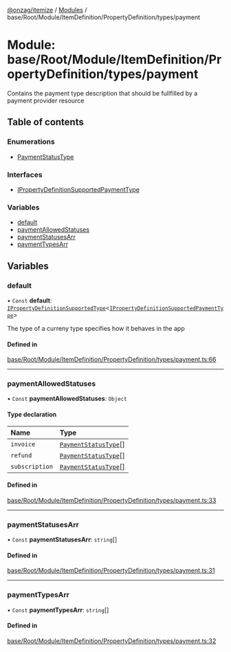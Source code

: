 [@onzag/itemize](../README.md) / [Modules](../modules.md) / base/Root/Module/ItemDefinition/PropertyDefinition/types/payment

# Module: base/Root/Module/ItemDefinition/PropertyDefinition/types/payment

Contains the payment type description that should be fullfilled
by a payment provider resource

## Table of contents

### Enumerations

- [PaymentStatusType](../enums/base_Root_Module_ItemDefinition_PropertyDefinition_types_payment.PaymentStatusType.md)

### Interfaces

- [IPropertyDefinitionSupportedPaymentType](../interfaces/base_Root_Module_ItemDefinition_PropertyDefinition_types_payment.IPropertyDefinitionSupportedPaymentType.md)

### Variables

- [default](base_Root_Module_ItemDefinition_PropertyDefinition_types_payment.md#default)
- [paymentAllowedStatuses](base_Root_Module_ItemDefinition_PropertyDefinition_types_payment.md#paymentallowedstatuses)
- [paymentStatusesArr](base_Root_Module_ItemDefinition_PropertyDefinition_types_payment.md#paymentstatusesarr)
- [paymentTypesArr](base_Root_Module_ItemDefinition_PropertyDefinition_types_payment.md#paymenttypesarr)

## Variables

### default

• `Const` **default**: [`IPropertyDefinitionSupportedType`](../interfaces/base_Root_Module_ItemDefinition_PropertyDefinition_types.IPropertyDefinitionSupportedType.md)\<[`IPropertyDefinitionSupportedPaymentType`](../interfaces/base_Root_Module_ItemDefinition_PropertyDefinition_types_payment.IPropertyDefinitionSupportedPaymentType.md)\>

The type of a curreny type specifies how it behaves in the app

#### Defined in

[base/Root/Module/ItemDefinition/PropertyDefinition/types/payment.ts:66](https://github.com/onzag/itemize/blob/73e0c39e/base/Root/Module/ItemDefinition/PropertyDefinition/types/payment.ts#L66)

___

### paymentAllowedStatuses

• `Const` **paymentAllowedStatuses**: `Object`

#### Type declaration

| Name | Type |
| :------ | :------ |
| `invoice` | [`PaymentStatusType`](../enums/base_Root_Module_ItemDefinition_PropertyDefinition_types_payment.PaymentStatusType.md)[] |
| `refund` | [`PaymentStatusType`](../enums/base_Root_Module_ItemDefinition_PropertyDefinition_types_payment.PaymentStatusType.md)[] |
| `subscription` | [`PaymentStatusType`](../enums/base_Root_Module_ItemDefinition_PropertyDefinition_types_payment.PaymentStatusType.md)[] |

#### Defined in

[base/Root/Module/ItemDefinition/PropertyDefinition/types/payment.ts:33](https://github.com/onzag/itemize/blob/73e0c39e/base/Root/Module/ItemDefinition/PropertyDefinition/types/payment.ts#L33)

___

### paymentStatusesArr

• `Const` **paymentStatusesArr**: `string`[]

#### Defined in

[base/Root/Module/ItemDefinition/PropertyDefinition/types/payment.ts:31](https://github.com/onzag/itemize/blob/73e0c39e/base/Root/Module/ItemDefinition/PropertyDefinition/types/payment.ts#L31)

___

### paymentTypesArr

• `Const` **paymentTypesArr**: `string`[]

#### Defined in

[base/Root/Module/ItemDefinition/PropertyDefinition/types/payment.ts:32](https://github.com/onzag/itemize/blob/73e0c39e/base/Root/Module/ItemDefinition/PropertyDefinition/types/payment.ts#L32)
